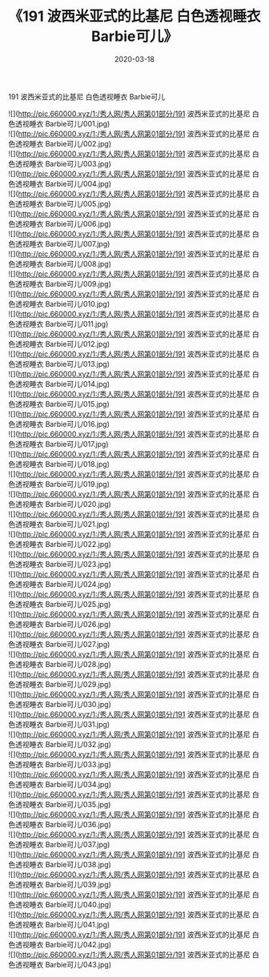 ﻿---
layout: post
title:  《191 波西米亚式的比基尼 白色透视睡衣 Barbie可儿》
date:   2020-03-18
img: http://pic.660000.xyz/1:/秀人网/秀人网第01部分/191 波西米亚式的比基尼 白色透视睡衣 Barbie可儿/000.jpg
categories: [美女, 清纯, 唯美]
---

191 波西米亚式的比基尼 白色透视睡衣 Barbie可儿

  ![](http://pic.660000.xyz/1:/秀人网/秀人网第01部分/191 波西米亚式的比基尼 白色透视睡衣 Barbie可儿/001.jpg) <br> ![](http://pic.660000.xyz/1:/秀人网/秀人网第01部分/191 波西米亚式的比基尼 白色透视睡衣 Barbie可儿/002.jpg) <br> ![](http://pic.660000.xyz/1:/秀人网/秀人网第01部分/191 波西米亚式的比基尼 白色透视睡衣 Barbie可儿/003.jpg) <br> ![](http://pic.660000.xyz/1:/秀人网/秀人网第01部分/191 波西米亚式的比基尼 白色透视睡衣 Barbie可儿/004.jpg) <br> ![](http://pic.660000.xyz/1:/秀人网/秀人网第01部分/191 波西米亚式的比基尼 白色透视睡衣 Barbie可儿/005.jpg) <br> ![](http://pic.660000.xyz/1:/秀人网/秀人网第01部分/191 波西米亚式的比基尼 白色透视睡衣 Barbie可儿/006.jpg) <br> ![](http://pic.660000.xyz/1:/秀人网/秀人网第01部分/191 波西米亚式的比基尼 白色透视睡衣 Barbie可儿/007.jpg) <br> ![](http://pic.660000.xyz/1:/秀人网/秀人网第01部分/191 波西米亚式的比基尼 白色透视睡衣 Barbie可儿/008.jpg) <br> ![](http://pic.660000.xyz/1:/秀人网/秀人网第01部分/191 波西米亚式的比基尼 白色透视睡衣 Barbie可儿/009.jpg) <br> ![](http://pic.660000.xyz/1:/秀人网/秀人网第01部分/191 波西米亚式的比基尼 白色透视睡衣 Barbie可儿/010.jpg) <br> ![](http://pic.660000.xyz/1:/秀人网/秀人网第01部分/191 波西米亚式的比基尼 白色透视睡衣 Barbie可儿/011.jpg) <br> ![](http://pic.660000.xyz/1:/秀人网/秀人网第01部分/191 波西米亚式的比基尼 白色透视睡衣 Barbie可儿/012.jpg) <br> ![](http://pic.660000.xyz/1:/秀人网/秀人网第01部分/191 波西米亚式的比基尼 白色透视睡衣 Barbie可儿/013.jpg) <br> ![](http://pic.660000.xyz/1:/秀人网/秀人网第01部分/191 波西米亚式的比基尼 白色透视睡衣 Barbie可儿/014.jpg) <br> ![](http://pic.660000.xyz/1:/秀人网/秀人网第01部分/191 波西米亚式的比基尼 白色透视睡衣 Barbie可儿/015.jpg) <br> ![](http://pic.660000.xyz/1:/秀人网/秀人网第01部分/191 波西米亚式的比基尼 白色透视睡衣 Barbie可儿/016.jpg) <br> ![](http://pic.660000.xyz/1:/秀人网/秀人网第01部分/191 波西米亚式的比基尼 白色透视睡衣 Barbie可儿/017.jpg) <br> ![](http://pic.660000.xyz/1:/秀人网/秀人网第01部分/191 波西米亚式的比基尼 白色透视睡衣 Barbie可儿/018.jpg) <br> ![](http://pic.660000.xyz/1:/秀人网/秀人网第01部分/191 波西米亚式的比基尼 白色透视睡衣 Barbie可儿/019.jpg) <br> ![](http://pic.660000.xyz/1:/秀人网/秀人网第01部分/191 波西米亚式的比基尼 白色透视睡衣 Barbie可儿/020.jpg) <br> ![](http://pic.660000.xyz/1:/秀人网/秀人网第01部分/191 波西米亚式的比基尼 白色透视睡衣 Barbie可儿/021.jpg) <br> ![](http://pic.660000.xyz/1:/秀人网/秀人网第01部分/191 波西米亚式的比基尼 白色透视睡衣 Barbie可儿/022.jpg) <br> ![](http://pic.660000.xyz/1:/秀人网/秀人网第01部分/191 波西米亚式的比基尼 白色透视睡衣 Barbie可儿/023.jpg) <br> ![](http://pic.660000.xyz/1:/秀人网/秀人网第01部分/191 波西米亚式的比基尼 白色透视睡衣 Barbie可儿/024.jpg) <br> ![](http://pic.660000.xyz/1:/秀人网/秀人网第01部分/191 波西米亚式的比基尼 白色透视睡衣 Barbie可儿/025.jpg) <br> ![](http://pic.660000.xyz/1:/秀人网/秀人网第01部分/191 波西米亚式的比基尼 白色透视睡衣 Barbie可儿/026.jpg) <br> ![](http://pic.660000.xyz/1:/秀人网/秀人网第01部分/191 波西米亚式的比基尼 白色透视睡衣 Barbie可儿/027.jpg) <br> ![](http://pic.660000.xyz/1:/秀人网/秀人网第01部分/191 波西米亚式的比基尼 白色透视睡衣 Barbie可儿/028.jpg) <br> ![](http://pic.660000.xyz/1:/秀人网/秀人网第01部分/191 波西米亚式的比基尼 白色透视睡衣 Barbie可儿/029.jpg) <br> ![](http://pic.660000.xyz/1:/秀人网/秀人网第01部分/191 波西米亚式的比基尼 白色透视睡衣 Barbie可儿/030.jpg) <br> ![](http://pic.660000.xyz/1:/秀人网/秀人网第01部分/191 波西米亚式的比基尼 白色透视睡衣 Barbie可儿/031.jpg) <br> ![](http://pic.660000.xyz/1:/秀人网/秀人网第01部分/191 波西米亚式的比基尼 白色透视睡衣 Barbie可儿/032.jpg) <br> ![](http://pic.660000.xyz/1:/秀人网/秀人网第01部分/191 波西米亚式的比基尼 白色透视睡衣 Barbie可儿/033.jpg) <br> ![](http://pic.660000.xyz/1:/秀人网/秀人网第01部分/191 波西米亚式的比基尼 白色透视睡衣 Barbie可儿/034.jpg) <br> ![](http://pic.660000.xyz/1:/秀人网/秀人网第01部分/191 波西米亚式的比基尼 白色透视睡衣 Barbie可儿/035.jpg) <br> ![](http://pic.660000.xyz/1:/秀人网/秀人网第01部分/191 波西米亚式的比基尼 白色透视睡衣 Barbie可儿/036.jpg) <br> ![](http://pic.660000.xyz/1:/秀人网/秀人网第01部分/191 波西米亚式的比基尼 白色透视睡衣 Barbie可儿/037.jpg) <br> ![](http://pic.660000.xyz/1:/秀人网/秀人网第01部分/191 波西米亚式的比基尼 白色透视睡衣 Barbie可儿/038.jpg) <br> ![](http://pic.660000.xyz/1:/秀人网/秀人网第01部分/191 波西米亚式的比基尼 白色透视睡衣 Barbie可儿/039.jpg) <br> ![](http://pic.660000.xyz/1:/秀人网/秀人网第01部分/191 波西米亚式的比基尼 白色透视睡衣 Barbie可儿/040.jpg) <br> ![](http://pic.660000.xyz/1:/秀人网/秀人网第01部分/191 波西米亚式的比基尼 白色透视睡衣 Barbie可儿/041.jpg) <br> ![](http://pic.660000.xyz/1:/秀人网/秀人网第01部分/191 波西米亚式的比基尼 白色透视睡衣 Barbie可儿/042.jpg) <br> ![](http://pic.660000.xyz/1:/秀人网/秀人网第01部分/191 波西米亚式的比基尼 白色透视睡衣 Barbie可儿/043.jpg) <br>
